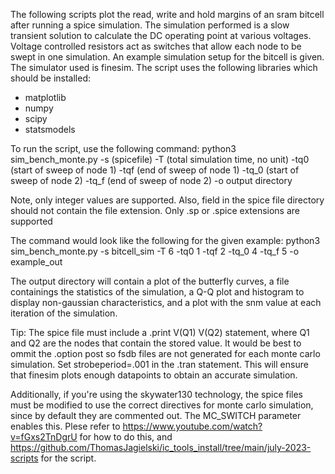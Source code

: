 The following scripts plot the read, write and hold margins of an sram bitcell after running a spice simulation. 
The simulation performed is a slow transient solution to calculate the DC operating point at various voltages. 
Voltage controlled resistors act as switches that allow each node to be swept in one simulation. An example simulation setup for the bitcell is given. 
The simulator used is finesim. The script uses the following libraries which should be installed: 
- matplotlib
- numpy
- scipy
- statsmodels

To run the script, use the following command:
python3 sim_bench_monte.py -s (spicefile) -T (total simulation time, no unit) -tq0 (start of sweep of node 1) -tqf (end of sweep of node 1) -tq_0 (start of sweep of node 2) -tq_f (end of sweep of node 2) -o output directory

Note, only integer values are supported. Also, field in the spice file directory should not contain the file extension. Only .sp or .spice extensions are supported 

The command would look like the following for the given example: 
python3 sim_bench_monte.py -s bitcell_sim -T 6 -tq0 1 -tqf 2 -tq_0 4 -tq_f 5 -o example_out

The output directory will contain a plot of the butterfly curves, a file containings the statistics of the simulation, a Q-Q plot and histogram to display non-gaussian characteristics, and a plot with the snm value at each iteration of the simulation. 

Tip: 
The spice file must include a .print V(Q1) V(Q2) statement, where Q1 and Q2 are the nodes that contain the stored value. 
It would be best to ommit the .option post so fsdb files are not generated for each monte carlo simulation. 
Set strobeperiod=.001 in the .tran statement. This will ensure that finesim plots enough datapoints to obtain an accurate simulation. 

Additionally, if you're using the skywater130 technology, the spice files must be modified to use the correct directives for monte carlo simulation, since by default they are commented out. The MC_SWITCH parameter enables this. Plese refer to https://www.youtube.com/watch?v=fGxs2TnDgrU for how to do this, and https://github.com/ThomasJagielski/ic_tools_install/tree/main/july-2023-scripts for the script. 







